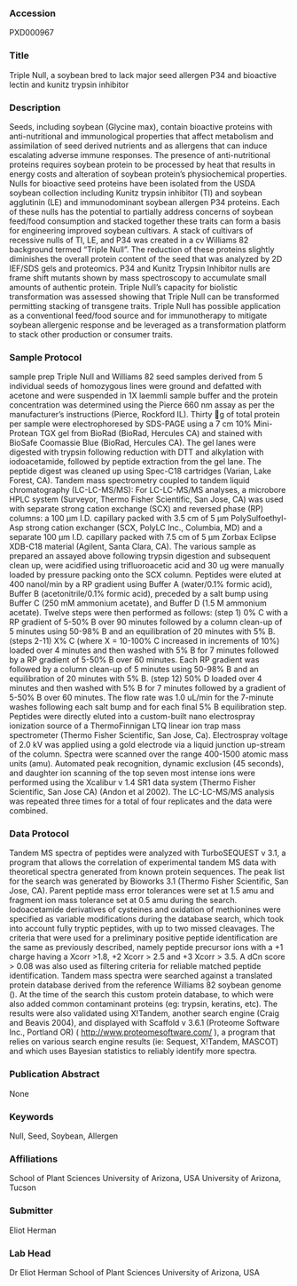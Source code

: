 ### Accession
PXD000967

### Title
Triple Null, a soybean bred to lack major seed allergen P34 and bioactive lectin and kunitz trypsin inhibitor

### Description
Seeds, including soybean (Glycine max), contain bioactive proteins with anti-nutritional and immunological properties that affect metabolism and assimilation of seed derived nutrients and as allergens that can induce escalating adverse immune responses. The presence of anti-nutritional proteins requires soybean protein to be processed by heat that results in energy costs and alteration of soybean protein’s physiochemical properties. Nulls for bioactive seed proteins have been isolated from the USDA soybean collection including Kunitz trypsin inhibitor (TI) and soybean agglutinin (LE) and immunodominant soybean allergen P34 proteins. Each of these nulls has the potential to partially address concerns of soybean feed/food consumption and stacked together these traits can form a basis for engineering improved soybean cultivars. A stack of cultivars of recessive nulls of TI, LE, and P34 was created in a cv Williams 82 background termed “Triple Null”. The reduction of these proteins slightly diminishes the overall protein content of the seed that was analyzed by 2D IEF/SDS gels and proteomics. P34 and Kunitz Trypsin Inhibitor nulls are frame shift mutants shown by mass spectroscopy to accumulate small amounts of authentic protein. Triple Null’s capacity for biolistic transformation was assessed showing that Triple Null can be transformed permitting stacking of transgene traits. Triple Null has possible application as a conventional feed/food source and for immunotherapy to mitigate soybean allergenic response and be leveraged as a transformation platform to stack other production or consumer traits.

### Sample Protocol
sample prep  Triple Null and Williams 82 seed samples derived from 5 individual seeds of homozygous lines were ground and defatted with acetone and were suspended in 1X laemmli sample buffer and the protein concentration was determined using the Pierce 660 nm assay as per the manufacturer’s instructions (Pierce, Rockford IL). Thirty g of total protein per sample were electrophoresed by SDS-PAGE using a 7 cm 10% Mini-Protean TGX gel from BioRad (BioRad, Hercules CA) and stained with BioSafe Coomassie Blue (BioRad, Hercules CA). The gel lanes were digested with trypsin following reduction with DTT and alkylation with iodoacetamide, followed by peptide extraction from the gel lane. The peptide digest was cleaned up using Spec-C18 cartridges (Varian, Lake Forest, CA). Tandem mass spectrometry coupled to tandem liquid chromatography (LC-LC-MS/MS): For LC-LC-MS/MS analyses, a microbore HPLC system (Surveyor, Thermo Fisher Scientific, San Jose, CA) was used with separate strong cation exchange (SCX) and reversed phase (RP) columns: a 100 μm I.D. capillary packed with 3.5 cm of 5 µm PolySulfoethyl-Asp strong cation exchanger (SCX, PolyLC Inc., Columbia, MD) and a separate 100 μm I.D. capillary packed with 7.5 cm of 5 µm Zorbax Eclipse XDB-C18 material (Agilent, Santa Clara, CA). The various sample as prepared an assayed above following trypsin digestion and subsequent clean up, were acidified using trifluoroacetic acid and 30 ug were manually loaded by pressure packing onto the SCX column. Peptides were eluted at 400 nanol/min by a RP gradient using Buffer A (water/0.1% formic acid), Buffer B (acetonitrile/0.1% formic acid), preceded by a salt bump using Buffer C (250 mM ammonium acetate), and Buffer D (1.5 M ammonium acetate). Twelve steps were then performed as follows: (step 1) 0% C with a RP gradient of 5-50% B over 90 minutes followed by a column clean-up of 5 minutes using 50-98% B and an equilibration of 20 minutes with 5% B. (steps 2-11) X% C (where X = 10-100% C increased in increments of 10%) loaded over 4 minutes and then washed with 5% B for 7 minutes followed by a RP gradient of 5-50% B over 60 minutes.  Each RP gradient was followed by a column clean-up of 5 minutes using 50-98% B and an equilibration of 20 minutes with 5% B.  (step 12) 50% D loaded over 4 minutes and then washed with 5% B for 7 minutes followed by a gradient of 5-50% B over 60 minutes.  The flow rate was 1.0 uL/min for the 7-minute washes following each salt bump and for each final 5% B equilibration step. Peptides were directly eluted into a custom-built nano electrospray ionization source of a ThermoFinnigan LTQ linear ion trap mass spectrometer (Thermo Fisher Scientific, San Jose, Ca).  Electrospray voltage of 2.0 kV was applied using a gold electrode via a liquid junction up-stream of the column. Spectra were scanned over the range 400-1500 atomic mass units (amu).  Automated peak recognition, dynamic exclusion (45 seconds), and daughter ion scanning of the top seven most intense ions were performed using the Xcalibur v 1.4 SR1 data system (Thermo Fisher Scientific, San Jose CA) (Andon et al 2002). The LC-LC-MS/MS analysis was repeated three times for a total of four replicates and the data were combined.

### Data Protocol
Tandem MS spectra of peptides were analyzed with TurboSEQUEST v 3.1, a program that allows the correlation of experimental tandem MS data with theoretical spectra generated from known protein sequences. The peak list for the search was generated by Bioworks 3.1 (Thermo Fisher Scientific, San Jose, CA). Parent peptide mass error tolerances were set at 1.5 amu and fragment ion mass tolerance set at 0.5 amu during the search. Iodoacetamide derivatives of cysteines and oxidation of methionines were specified as variable modifications during the database search, which took into account fully tryptic peptides, with up to two missed cleavages. The criteria that were used for a preliminary positive peptide identification are the same as previously described, namely peptide precursor ions with a +1 charge having a Xcorr >1.8, +2  Xcorr > 2.5 and +3 Xcorr > 3.5. A dCn score > 0.08 was also used as filtering criteria for reliable matched peptide identification. Tandem mass spectra were searched against a translated protein database derived from the reference Williams 82 soybean genome (). At the time of the search this custom protein database, to which were also added common contaminant proteins (eg: trypsin, keratins, etc). The results were also validated using X!Tandem, another search engine (Craig and Beavis 2004), and displayed with Scaffold v 3.6.1 (Proteome Software Inc., Portland OR) ( http://www.proteomesoftware.com/ ), a program that relies on various search engine results (ie: Sequest, X!Tandem, MASCOT) and which uses Bayesian statistics to reliably identify more spectra.

### Publication Abstract
None

### Keywords
Null, Seed, Soybean, Allergen

### Affiliations
School of Plant Sciences University of Arizona, USA
University of Arizona, Tucson

### Submitter
Eliot Herman

### Lab Head
Dr Eliot Herman
School of Plant Sciences University of Arizona, USA


